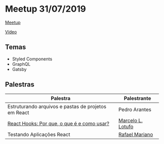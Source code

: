 # Meetup 31/07/2019

[Meetup](https://www.meetup.com/opensanca/events/263361879/)

[Vídeo](https://youtu.be/gQn50fQJX3g)

## Temas

* Styled Components
* GraphQL
* Gatsby

## Palestras

| Palestra | Palestrante | 
|-|-|
| Estruturando arquivos e pastas de projetos em React | Pedro Arantes |
| [React Hooks: Por que, o que é e como usar?](./hooks.pdf) | [Marcelo L. Lotufo](https://www.github.com/0tho) |
| Testando Aplicações React | [Rafael Mariano](https://github.com/toruticas) | 